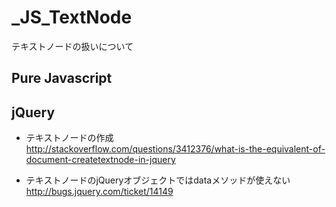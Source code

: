 _JS_TextNode
=======================

テキストノードの扱いについて

Pure Javascript
------------------------


jQuery
------------------------

* テキストノードの作成
http://stackoverflow.com/questions/3412376/what-is-the-equivalent-of-document-createtextnode-in-jquery

* テキストノードのjQueryオブジェクトではdataメソッドが使えない
http://bugs.jquery.com/ticket/14149
